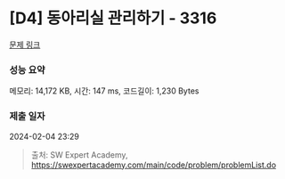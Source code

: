 # [D4] 동아리실 관리하기 - 3316 

[문제 링크](https://swexpertacademy.com/main/code/problem/problemDetail.do?contestProbId=AWBnFuhqxE8DFAWr) 

### 성능 요약

메모리: 14,172 KB, 시간: 147 ms, 코드길이: 1,230 Bytes

### 제출 일자

2024-02-04 23:29



> 출처: SW Expert Academy, https://swexpertacademy.com/main/code/problem/problemList.do